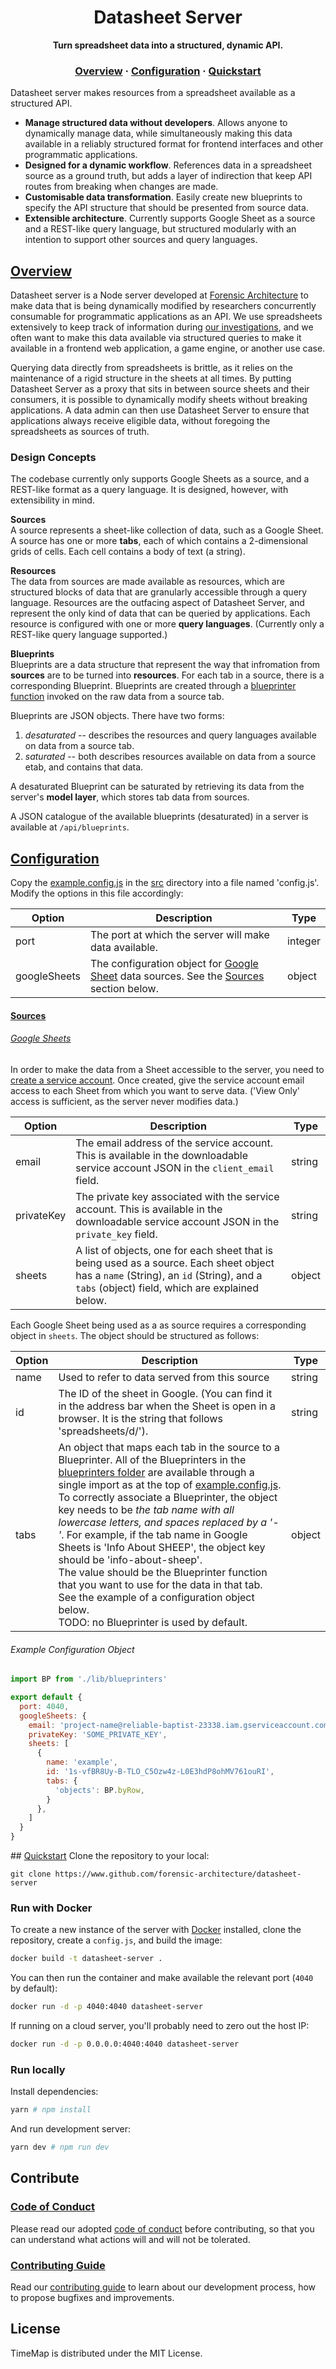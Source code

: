 <h1 align="center">
  Datasheet Server
</h1>

<p align="center">
  <strong>Turn spreadsheet data into a structured, dynamic API. </strong><br>
</p>
<!-- <p align="center">
  <a href="https://github.com/gatsbyjs/gatsby/blob/master/LICENSE">
    <img src="https://img.shields.io/badge/license-MIT-blue.svg" alt="Gatsby is released under the MIT license." />
  </a>
  <a href="#configru">
    <img src="https://circleci.com/gh/gatsbyjs/gatsby.svg?style=shield" alt="Current CircleCI build status." />
  </a>
  <a href="https://www.npmjs.org/package/gatsby">
    <img src="https://img.shields.io/npm/v/gatsby.svg" alt="Current npm package version." />
  </a>
  <a href="https://npmcharts.com/compare/gatsby?minimal=true">
    <img src="https://img.shields.io/npm/dm/gatsby.svg" alt="Downloads per month on npm." />
  </a>
  <a href="https://gatsbyjs.org/docs/how-to-submit-a-pr/">
    <img src="https://img.shields.io/badge/PRs-welcome-brightgreen.svg" alt="PRs welcome!" />
  </a>
</p> -->

<h3 align="center">
  <a href="#overview">Overview</a>
  <span> · </span>
  <a href="#configuration">Configuration</a>
  <span> · </span>
  <a href="#quickstart">Quickstart</a>
</h3>

Datasheet server makes resources from a spreadsheet available as a structured API.

- **Manage structured data without developers**. Allows anyone to dynamically manage data, while simultaneously making this data available in a reliably structured format for frontend interfaces and other programmatic applications.
- **Designed for a dynamic workflow**. References data in a spreadsheet source as a ground truth, but adds a layer of indirection that keep API routes from breaking when changes are made.
- **Customisable data transformation**. Easily create new blueprints to specify the API structure that should be presented from source data.
- **Extensible architecture**. Currently supports Google Sheet as a source and a REST-like query language, but structured modularly with an intention to support other sources and query languages.

## [Overview](#overview)
Datasheet server is a Node server developed at [Forensic Architecture](https://forensic-architecture.org) to make data that is being dynamically modified by researchers concurrently consumable for programmatic applications as an API. We use spreadsheets extensively to keep track of information during [our investigations](http://forensic-architecture.org/cases), and we often want to make this data available via structured queries to make it available in a frontend web application, a game engine, or another use case.

Querying data directly from spreadsheets is brittle, as it relies on the maintenance of a rigid structure in the sheets at all times. By putting Datasheet Server as a proxy that sits in between source sheets and their consumers, it is possible to dynamically modify sheets without breaking applications. A data admin can then use Datasheet Server to ensure that applications always receive eligible data, without foregoing the spreadsheets as sources of truth.  

### Design Concepts
The codebase currently only supports Google Sheets as a source, and a REST-like format as a query language. It is designed, however, with extensibility in mind.

**Sources**     
A source represents a sheet-like collection of data, such as a Google Sheet. A source has one or more **tabs**, each of which contains a 2-dimensional grids of cells. Each cell contains a body of text (a string).

**Resources**     
The data from sources are made available as resources, which are structured blocks of data that are granularly accessible through a query language. Resources are the outfacing aspect of Datasheet Server, and represent the only kind of data that can be queried by applications. Each resource is configured with one or more **query languages**. (Currently only a REST-like query language supported.)

**Blueprints**       
Blueprints are a data structure that represent the way that infromation from **sources** are to be turned into **resources**. For each tab in a source, there is a corresponding Blueprint. Blueprints are created through a [blueprinter function](/src/blueprinters) invoked on the raw data from a source tab.

Blueprints are JSON objects. There have two forms:

1. _desaturated_ -- describes the resources and query languages available on data from a source tab.
2. _saturated_ --  both describes resources available on data from a source etab, and contains that data.

A desaturated Blueprint can be saturated by retrieving its data from the server's **model layer**, which stores tab data from sources.

A JSON catalogue of the available blueprints (desaturated) in a server is available at `/api/blueprints`.

## [Configuration](#configuration)
Copy the [example.config.js](/src/example.config.js) in the [src](/src) directory into a file named 'config.js'. Modify the options in this file accordingly:

| Option  | Description | Type |
| ------- | ----------- | ---- |
| port | The port at which the server will make data available.  | integer |
| googleSheets  | The configuration object for [Google Sheet](https://www.google.co.uk/sheets/about/) data sources. See the [Sources](#source-google-sheets) section below. | object |

#### [Sources](#sources)
###### [Google Sheets](#source-google-sheets)
In order to make the data from a Sheet accessible to the server, you need to [create a service account](https://cloud.google.com/iam/docs/creating-managing-service-accounts). Once created, give the service account email access to each Sheet from which you want to serve data. ('View Only' access is sufficient, as the server never modifies data.)

| Option | Description | Type |
| ------ | ----------- | ---- |
| email | The email address of the service account. This is available in the downloadable service account JSON in the `client_email` field. | string |
| privateKey | The private key associated with the service account. This is available in the downloadable service account JSON in the `private_key` field. | string |
| sheets | A list of objects, one for each sheet that is being used as a source. Each sheet object has a `name` (String), an `id` (String), and a `tabs` (object) field, which are explained below. | object |

Each Google Sheet being used as a as source requires a corresponding object in `sheets`. The object should be structured as follows:

| Option | Description | Type |
| ------ | ----------- | ---- |
| name | Used to refer to data served from this source | string |
| id | The ID of the sheet in Google. (You can find it in the address bar when the Sheet is open in a browser. It is the string that follows 'spreadsheets/d/'). | string |
| tabs | An object that maps each tab in the source to a Blueprinter. All of the Blueprinters in the [blueprinters folder](/lib/blueprinters) are available through a single import as at the top of [example.config.js](/src/example.config.js). <br> To correctly associate a Blueprinter, the object key needs to be _the tab name with all lowercase letters, and spaces replaced by a '-'_. For example, if the tab name in Google Sheets is 'Info About SHEEP', the object key should be 'info-about-sheep'. <br> The value should be the Blueprinter function that you want to use for the data in that tab. See the example of a configuration object below. <br>TODO: no Blueprinter is used by default. | object |

###### Example Configuration Object
```js
import BP from './lib/blueprinters'

export default {
  port: 4040,
  googleSheets: {
    email: 'project-name@reliable-baptist-23338.iam.gserviceaccount.com',
    privateKey: 'SOME_PRIVATE_KEY',
    sheets: [
      {
        name: 'example',
        id: '1s-vfBR8Uy-B-TLO_C5Ozw4z-L0E3hdP8ohMV761ouRI',
        tabs: {
          'objects': BP.byRow,
        }
      },
    ]
  }
}

```


## [Quickstart](#quickstart)
Clone the repository to your local:
```
git clone https://www.github.com/forensic-architecture/datasheet-server
```
### Run with Docker
To create a new instance of the server with [Docker](https://www.docker.com/) installed, clone the repository, create a `config.js`, and build the image:
```sh
docker build -t datasheet-server .
```
You can then run the container and make available the relevant port (`4040` by default):
```sh
docker run -d -p 4040:4040 datasheet-server
```
If running on a cloud server, you'll probably need to zero out the host IP:
```sh
docker run -d -p 0.0.0.0:4040:4040 datasheet-server
```

### Run locally
Install dependencies:
```sh
yarn # npm install
```
And run development server:
```sh
yarn dev # npm run dev
```

## Contribute

### [Code of Conduct](CODE_OF_CONDUCT.md)

Please read our adopted [code of conduct](CODE_OF_CONDUCT.md) before contributing, so that you can understand what actions will and will not be tolerated.

### [Contributing Guide](CONTRIBUTING.md)

Read our [contributing guide](CONTRIBUTING.md) to learn about our development process, how to propose bugfixes and improvements.

## License

TimeMap is distributed under the MIT License.
